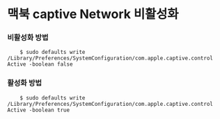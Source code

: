 # 맥북 captive Network 비활성화

### 비활성화 방법
```shell
	$ sudo defaults write /Library/Preferences/SystemConfiguration/com.apple.captive.control Active -boolean false
```

### 활성화 방법
```shell
	$ sudo defaults write /Library/Preferences/SystemConfiguration/com.apple.captive.control Active -boolean true
```
